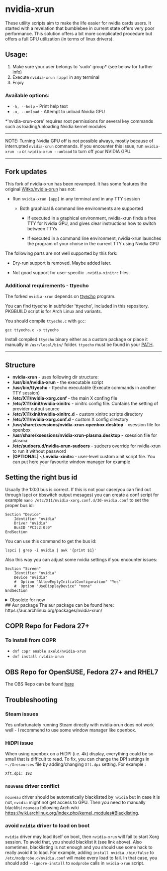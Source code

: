 # nvidia-xrun
These utility scripts aim to make the life easier for nvidia cards users.
It started with a revelation that bumblebee in current state offers very poor performance. This solution offers a bit more complicated procedure but offers a full GPU utilization (in terms of linux drivers).

## Usage:
  1. Make sure your user belongs to 'sudo' group* (see below for further info)
  2. Execute `nvidia-xrun [app]` in any terminal
  3. Enjoy

### Available options:

  - `-h, --help` - Print help text
  - `-u, --unload` - Attempt to unload Nvidia GPU

*'nvidia-xrun-core' requires root permissions for several key commands such as loading/unloading Nvidia kernel modules

-------------------------

NOTE: Turning Nvidia GPU off is not possible always, mostly because of interrupted `nvidia-xrun` commands. If you encounter this issue, run `nvidia-xrun -u` or `nvidia-xrun --unload` to turn off your NVIDIA GPU.

-------------------------

## Fork updates

This fork of nvidia-xrun has been revamped. It has some features the original [Witko/nvidia-xrun](https://github.com/Witko/nvidia-xrun) has not:

- Run `nvidia-xrun [app]` in any terminal and in any TTY session

  - Both graphical & command line environments are supported

    - If executed in a graphical environment, nvidia-xrun finds a free TTY for Nvidia GPU, and gives clear instructions how to switch between TTYs

    - If executed in a command line environment, nvidia-xrun launches the program of your choise in the current TTY using Nvidia GPU 

The following parts are not well supported by this fork:

- Dry-run support is removed. Maybe added later.

- Not good support for user-specific `.nvidia-xinitrc` files

### Additional requirements - ttyecho

The forked `nvidia-xrun` depends on [ttyecho](http://www.humbug.in/2010/utility-to-send-commands-or-data-to-other-terminals-ttypts/) program.

You can find ttyecho in subfolder 'ttyecho', included in this repository. PKGBUILD script is for Arch Linux and variants.

You should compile `ttyecho.c` with `gcc`:

    gcc ttyecho.c -o ttyecho
    
Install compiled `ttyecho` binary either as a custom package or place it manually in `/usr/local/bin/` folder. `ttyecho` must be found in your [PATH](http://www.linfo.org/path_env_var.html).

-------------------------

## Structure
* **nvidia-xrun** - uses following dir structure:
* **/usr/bin/nvidia-xrun** - the executable script
* **/usr/bin/ttyecho** - ttyecho executable (Execute commands in another TTY session)
* **/etc/X11/nvidia-xorg.conf** - the main X confing file
* **/etc/X11/xinit/nvidia-xinitrc** - xinitrc config file. Contains the setting of provider output source
* **/etc/X11/xinit/nvidia-xinitrc.d** - custom xinitrc scripts directory
* **/etc/X11/nvidia-xorg.conf.d** - custom X config directory
* **/usr/share/xsessions/nvidia-xrun-openbox.desktop** - xsession file for openbox
* **/usr/share/xsessions/nvidia-xrun-plasma.desktop** - xsession file for plasma
* **/etc/sudoers.d/nvidia-xrun-sudoers** - sudoers override for nvidia-xrun to run it without password
* **[OPTIONAL] ~/.nvidia-xinitrc** - user-level custom xinit script file. You can put here your favourite window manager for example

## Setting the right bus id
Usually the 1:0:0 bus is correct. If this is not your case(you can find out through lspci or bbswitch output mesages) you can create
a conf script for example `nano /etc/X11/nvidia-xorg.conf.d/30-nvidia.conf` to set the proper bus id:

    Section "Device"
        Identifier "nvidia"
        Driver "nvidia"
        BusID "PCI:2:0:0"
    EndSection

You can use this command to get the bus id:
    
	lspci | grep -i nvidia | awk '{print $1}'
    
Also this way you can adjust some nvidia settings if you encounter issues:

    Section "Screen"
        Identifier "nvidia"
        Device "nvidia"
        #  Option "AllowEmptyInitialConfiguration" "Yes"
        #  Option "UseDisplayDevice" "none"
    EndSection
    

<details>
<summary>Obsolete for now</summary>
## Automatically run window manager
For convenience you can create `nano ~/.nvidia-xinitrc` and put there your favourite window manager:

    if [ $# -gt 0 ]; then
        $*
    else
        openbox-session
    #   startkde
    fi

    
With this you do not need to specify the app and you can simply run:

    nvidia-xrun
    
</details>
## Aur package
The aur package can be found here: https://aur.archlinux.org/packages/nvidia-xrun/

## COPR Repo for Fedora 27+
### To Install from COPR
* `dnf copr enable axeld/nvidia-xrun`
* `dnf install nvidia-xrun`

## OBS Repo for OpenSUSE, Fedora 27+ and RHEL7
The OBS Repo can be found [here](https://software.opensuse.org//download.html?project=home%3AAxelSilverdew&package=nvidia-xrun)


## Troubleshooting
### Steam issues
Yes unfortunately running Steam directly with nvidia-xrun does not work well - I recommend to use some window manager like openbox.

### HiDPI issue
When using openbox on a HiDPI (i.e. 4k) display, everything could be so small that is difficult to read.
To fix, you can change the DPI settings in `~./Xresources` file by adding/changing `Xft.dpi` setting. For example :

```
Xft.dpi: 192
```

### `nouveau` driver conflict
`nouveau` driver should be automatically blacklisted by `nvidia` but in case it is not, `nvidia` might not get access to GPU. Then you need to manually blacklist `nouveau` following Arch wiki https://wiki.archlinux.org/index.php/kernel_modules#Blacklisting.

### avoid `nvidia` driver to load on boot
`nvidia` driver may load itself on boot, then `nvidia-xrun` will fail to start Xorg session.
To avoid that, you should blacklist it (see link above).
Also sometimes, blacklisting is not enough and you should use some hack to really avoid it to load.
For example, adding `install nvidia /bin/false` to `/etc/modprobe.d/nvidia.conf` will make every load to fail.
In that case, you should add `--ignore-install` to `modprobe` calls in `nvidia-xrun` script.
